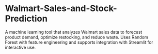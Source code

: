 # Walmart-Sales-and-Stock-Prediction
A machine learning tool that analyzes Walmart sales data to forecast product demand, optimize restocking, and reduce waste. Uses Random Forest with feature engineering and supports integration with Streamlit for interactive use.
